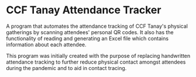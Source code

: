 # CCF Tanay Attendance Tracker

A program that automates the attendance tracking of CCF Tanay's physical gatherings by scanning attendees' personal QR codes. It also has the functionality of reading and generating an Excel file which contains information about each attendee.

This program was initially created with the purpose of replacing handwritten attendance tracking to further reduce physical contact amongst attendees during the pandemic and to aid in contact tracing.
